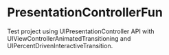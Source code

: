 # PresentationControllerFun
Test project using UIPresentationController API with UIViewControllerAnimatedTransitioning and UIPercentDrivenInteractiveTransition.
